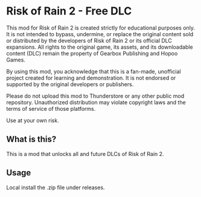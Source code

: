 # Risk of Rain 2 - Free DLC
This mod for Risk of Rain 2 is created strictly for educational purposes only. It is not intended to bypass, undermine, or replace the original content sold or distributed by the developers of Risk of Rain 2 or its official DLC expansions. All rights to the original game, its assets, and its downloadable content (DLC) remain the property of Gearbox Publishing and Hopoo Games.

By using this mod, you acknowledge that this is a fan-made, unofficial project created for learning and demonstration. It is not endorsed or supported by the original developers or publishers.

Please do not upload this mod to Thunderstore or any other public mod repository. Unauthorized distribution may violate copyright laws and the terms of service of those platforms.

Use at your own risk.

## What is this?
This is a mod that unlocks all and future DLCs of Risk of Rain 2.

## Usage
Local install the .zip file under releases.